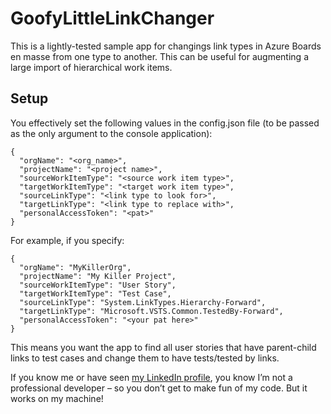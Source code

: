 # GoofyLittleLinkChanger
This is a lightly-tested sample app for changings link types in Azure Boards en masse from one type to another. This can be useful for augmenting a large import of hierarchical work items.

## Setup
You effectively set the following values in the config.json file (to be passed as the only argument to the console application):

```
{
  "orgName": "<org_name>",
  "projectName": "<project name>",
  "sourceWorkItemType": "<source work item type>",
  "targetWorkItemType": "<target work item type>",
  "sourceLinkType": "<link type to look for>",
  "targetLinkType": "<link type to replace with>",
  "personalAccessToken": "<pat>"
}
```

For example, if you specify:
```
{
  "orgName": "MyKillerOrg",
  "projectName": "My Killer Project",
  "sourceWorkItemType": "User Story",
  "targetWorkItemType": "Test Case",
  "sourceLinkType": "System.LinkTypes.Hierarchy-Forward",
  "targetLinkType": "Microsoft.VSTS.Common.TestedBy-Forward",
  "personalAccessToken": "<your pat here>"
}
```

This means you want the app to find all user stories that have parent-child links to test cases and change them to have tests/tested by links.

If you know me or have seen [my LinkedIn profile](https://www.linkedin.com/in/stevenlange/), you know I’m not a professional developer – so you don’t get to make fun of my code. But it works on my machine!
